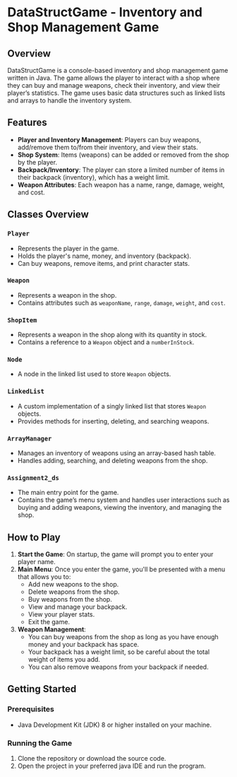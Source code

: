 # DataStructGame - Inventory and Shop Management Game

## Overview
DataStructGame is a console-based inventory and shop management game written in Java. The game allows the player to interact with a shop where they can buy and manage weapons, check their inventory, and view their player’s statistics. The game uses basic data structures such as linked lists and arrays to handle the inventory system.

## Features
- **Player and Inventory Management**: Players can buy weapons, add/remove them to/from their inventory, and view their stats.
- **Shop System**: Items (weapons) can be added or removed from the shop by the player.
- **Backpack/Inventory**: The player can store a limited number of items in their backpack (inventory), which has a weight limit.
- **Weapon Attributes**: Each weapon has a name, range, damage, weight, and cost.

## Classes Overview

### `Player`
- Represents the player in the game.
- Holds the player's name, money, and inventory (backpack).
- Can buy weapons, remove items, and print character stats.

### `Weapon`
- Represents a weapon in the shop.
- Contains attributes such as `weaponName`, `range`, `damage`, `weight`, and `cost`.

### `ShopItem`
- Represents a weapon in the shop along with its quantity in stock.
- Contains a reference to a `Weapon` object and a `numberInStock`.

### `Node`
- A node in the linked list used to store `Weapon` objects.

### `LinkedList`
- A custom implementation of a singly linked list that stores `Weapon` objects.
- Provides methods for inserting, deleting, and searching weapons.

### `ArrayManager`
- Manages an inventory of weapons using an array-based hash table.
- Handles adding, searching, and deleting weapons from the shop.

### `Assignment2_ds`
- The main entry point for the game.
- Contains the game’s menu system and handles user interactions such as buying and adding weapons, viewing the inventory, and managing the shop.

## How to Play
1. **Start the Game**: On startup, the game will prompt you to enter your player name.
2. **Main Menu**: Once you enter the game, you'll be presented with a menu that allows you to:
   - Add new weapons to the shop.
   - Delete weapons from the shop.
   - Buy weapons from the shop.
   - View and manage your backpack.
   - View your player stats.
   - Exit the game.
3. **Weapon Management**:
   - You can buy weapons from the shop as long as you have enough money and your backpack has space.
   - Your backpack has a weight limit, so be careful about the total weight of items you add.
   - You can also remove weapons from your backpack if needed.

## Getting Started

### Prerequisites
- Java Development Kit (JDK) 8 or higher installed on your machine.

### Running the Game
1. Clone the repository or download the source code.
2. Open the project in your preferred java IDE and run the program.


